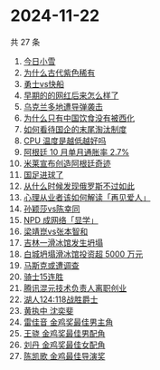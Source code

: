 # 2024-11-22

共 27 条

<!-- BEGIN ZHIHUSEARCH -->
<!-- 最后更新时间 Fri Nov 22 2024 19:04:23 GMT+0800 (China Standard Time) -->
1. [今日小雪](https://www.zhihu.com/search?q=今日小雪)
1. [为什么古代紫色稀有](https://www.zhihu.com/search?q=为什么古代紫色稀有)
1. [勇士vs快船](https://www.zhihu.com/search?q=勇士vs快船)
1. [早期的的网红后来怎么样了](https://www.zhihu.com/search?q=早期的的网红后来怎么样了)
1. [乌克兰多地遭导弹袭击](https://www.zhihu.com/search?q=乌克兰多地遭导弹袭击)
1. [为什么只有中国饮食没有被西化](https://www.zhihu.com/search?q=为什么只有中国饮食没有被西化)
1. [如何看待国企的末尾淘汰制度](https://www.zhihu.com/search?q=如何看待国企的末尾淘汰制度)
1. [CPU 温度是越低越好吗](https://www.zhihu.com/search?q=CPU%20温度是越低越好吗)
1. [阿根廷 10 月单月通胀率 2.7%](https://www.zhihu.com/search?q=阿根廷%2010%20月单月通胀率%202.7%)
1. [米莱宣布创造阿根廷奇迹](https://www.zhihu.com/search?q=米莱宣布创造阿根廷奇迹)
1. [国足进球了](https://www.zhihu.com/search?q=国足进球了)
1. [从什么时候发现俄罗斯不过如此](https://www.zhihu.com/search?q=从什么时候发现俄罗斯不过如此)
1. [心理从业者该如何解读「再见爱人」](https://www.zhihu.com/search?q=心理从业者该如何解读「再见爱人」)
1. [孙颖莎vs陈幸同](https://www.zhihu.com/search?q=孙颖莎vs陈幸同)
1. [NPD 成网络「显学」](https://www.zhihu.com/search?q=NPD%20成网络「显学」)
1. [梁靖崑vs张本智和](https://www.zhihu.com/search?q=梁靖崑vs张本智和)
1. [吉林一滑冰馆发生坍塌](https://www.zhihu.com/search?q=吉林一滑冰馆发生坍塌)
1. [白城坍塌滑冰馆投资超 5000 万元](https://www.zhihu.com/search?q=白城坍塌滑冰馆投资超%205000%20万元)
1. [马斯克或遭调查](https://www.zhihu.com/search?q=马斯克或遭调查)
1. [骑士15连胜](https://www.zhihu.com/search?q=骑士15连胜)
1. [腾讯混元技术负责人离职创业](https://www.zhihu.com/search?q=腾讯混元技术负责人离职创业)
1. [湖人124:118战胜爵士](https://www.zhihu.com/search?q=湖人124:118战胜爵士)
1. [黄执中 沈奕斐](https://www.zhihu.com/search?q=黄执中%20沈奕斐)
1. [雷佳音 金鸡奖最佳男主角](https://www.zhihu.com/search?q=雷佳音%20金鸡奖最佳男主角)
1. [王骁 金鸡奖最佳男配角](https://www.zhihu.com/search?q=王骁%20金鸡奖最佳男配角)
1. [刘丹 金鸡奖最佳女配角](https://www.zhihu.com/search?q=刘丹%20金鸡奖最佳女配角)
1. [陈凯歌 金鸡最佳导演奖](https://www.zhihu.com/search?q=陈凯歌%20金鸡最佳导演奖)
<!-- END ZHIHUSEARCH -->
